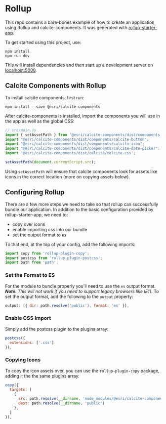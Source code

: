 # Rollup

This repo contains a bare-bones example of how to create an application using Rollup and calcite-components. It was generated with [rollup-starter-app](https://github.com/rollup/rollup-starter-lib).

To get started using this project, use:

```
npm install
npm run dev
```

This will install dependencies and then start up a development server on [localhost:5000](http://localhost:5000).

## Calcite Components with Rollup

To install calcite components, first run:

```
npm install --save @esri/calcite-components
```

After calcite-components is installed, import the components you will use in the app as well as the global CSS:

```js
// src/main.js
import { setAssetPath } from '@esri/calcite-components/dist/components';
import "@esri/calcite-components/dist/components/calcite-button";
import "@esri/calcite-components/dist/components/calcite-icon";
import "@esri/calcite-components/dist/components/calcite-date-picker";
import '@esri/calcite-components/dist/calcite/calcite.css';

setAssetPath(document.currentScript.src);

```

Using `setAssetPath` will ensure that calcite components look for assets like icons in the correct location (more on copying assets below).

## Configuring Rollup

There are a few more steps we need to take so that rollup can successfully bundle our application. In addition to the basic configuration provided by rollup-starter-app, we need to:

- copy over icons
- enable importing css into our bundle
- set the output format to `es`

To that end, at the top of your config, add the following imports:

```js
import copy from 'rollup-plugin-copy';
import postcss from 'rollup-plugin-postcss';
import path from 'path';
```

### Set the Format to ES

For the module to bundle properly you'll need to use the `es` output format. _**Note**: This will not work if you need to support legacy browsers like IE11_. To set the output format, add the following to the `output` property:

```js
output: [{ dir: path.resolve('public'), format: 'es' }],
```

### Enable CSS Import

Simply add the postcss plugin to the plugins array:

```js
postcss({
  extensions: ['.css']
}),
```

### Copying Icons

To copy the icon assets over, you can use the `rollup-plugin-copy` package, adding it the the same plugins array:

```js
copy({
  targets: [
    {
      src: path.resolve(__dirname, 'node_modules/@esri/calcite-components/dist/calcite/assets'),
      dest: path.resolve(__dirname, 'public')
    },
  ]
}),
```

